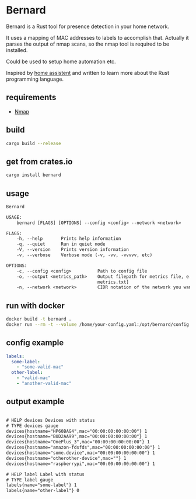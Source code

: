 # Bernard

Bernard is a Rust tool for presence detection in your home network.

It uses a mapping of MAC addresses to labels to accomplish that.
Actually it parses the output of nmap scans, so the nmap tool is required to be installed.

Could be used to setup home automation etc. 

Inspired by [home assistent](https://www.home-assistant.io/getting-started/presence-detection/) and written to learn more about the Rust programming language.

## requirements

* [Nmap](https://nmap.org/)

## build

```bash
cargo build --release
```

## get from crates.io

```bash
cargo install bernard
```

## usage

```txt
Bernard

USAGE:
    bernard [FLAGS] [OPTIONS] --config <config> --network <network>

FLAGS:
    -h, --help       Prints help information
    -q, --quiet      Run in quiet mode
    -V, --version    Prints version information
    -v, --verbose    Verbose mode (-v, -vv, -vvvvv, etc)

OPTIONS:
    -c, --config <config>          Path to config file
    -o, --output <metrics_path>    Output filepath for metrics file, e.g. /var/www/html/metrics.txt [default:
                                   metrics.txt]
    -n, --network <network>        CIDR notation of the network you want to scan, e.g. 192.168.178.1/24
```

## run with docker

```bash
docker build -t bernard .
docker run --rm -t --volume /home/your-config.yaml:/opt/bernard/config.yaml --network host bernard -c config.yaml -n 192.168.1.1/24
```

## config example

```yaml
labels:
  some-label:
    - "some-valid-mac"
  other-label:
    - "valid-mac"
    - "another-valid-mac"
```

## output example

```txt

# HELP devices Devices with status
# TYPE devices gauge
devices{hostname="HP60BAG4",mac="00:00:00:00:00:00"} 1
devices{hostname="BUD2AA99",mac="00:00:00:00:00:00"} 1
devices{hostname="OnePlus_3",mac="00:00:00:00:00:00"} 1
devices{hostname="amazon-fdsfds",mac="00:00:00:00:00:00"} 1
devices{hostname="some.device",mac="00:00:00:00:00:00"} 1
devices{hostname="otherother-device",mac=""} 1
devices{hostname="raspberrypi",mac="00:00:00:00:00:00"} 1

# HELP label Label with status
# TYPE label gauge
labels{name="some-label"} 1
labels{name="other-label"} 0
```
